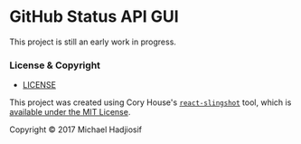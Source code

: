 # GitHub Status API GUI

This project is still an early work in progress.

### License & Copyright
-   [LICENSE](LICENSE)

This project was created using Cory House's [`react-slingshot`](https://github.com/coryhouse/react-slingshot) tool, which is [available under the MIT License](https://github.com/coryhouse/react-slingshot/blob/master/LICENSE).

Copyright &copy; 2017 Michael Hadjiosif
